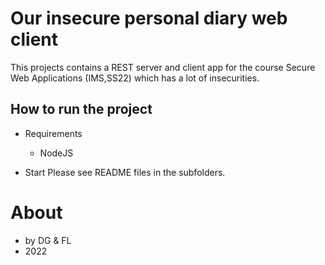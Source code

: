 # Our insecure personal diary web client

This projects contains a REST server and client app for the course Secure Web Applications (IMS,SS22) which has a lot of insecurities.

## How to run the project

* Requirements
	* NodeJS

* Start
	Please see README files in the subfolders.


# About

* by DG & FL
* 2022
